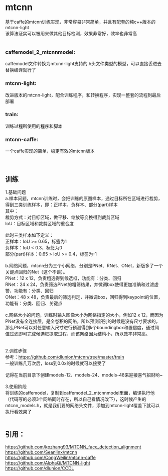 # mtcnn
基于caffe的mtcnn训练实现，非常容易非常简单，并且有配套的纯c++版本的mtcnn-light<br/>
该算法证实可以被用来做其他目标检测，效果非常好，效率也非常高<br/>
<br/>
### caffemodel_2_mtcnnmodel: 
caffemodel文件转换为mtcnn-light支持的.h头文件类型的模型，可以直接丢进去替换编译就行了<br/>
### mtcnn-light: 
改进版本的mtcnn-light，配合训练程序，和转换程序，实现一整套的流程到最后部署<br/>
### train: 
训练过程所使用的程序和脚本<br/>
### mtcnn-caffe:
一个caffe实现的简单，稳定有效的mtcnn版本<br/>
<br/>
<br/>

## 训练
1.基础问题<br/>
a.样本问题，mtcnn训练时，会把训练的原图样本，通过目标所在区域进行裁剪，得到三类训练样本，即：正样本、负样本、部分(part)样本<br/>
  其中：<br/>
  裁剪方式：对目标区域，做平移、缩放等变换得到裁剪区域<br/>
  IoU：目标区域和裁剪区域的重合度<br/>
  <br/>
  此时三类样本如下定义：<br/>
  正样本：IoU >= 0.65，标签为1<br/>
  负样本：IoU < 0.3，标签为0<br/>
  部分(part)样本：0.65 > IoU >= 0.4，标签为-1<br/>
<br/>
b.网络问题，mtcnn分为三个小网络，分别是PNet、RNet、ONet，新版多了一个关键点回归的Net（这个不谈）。<br/>
  PNet：12 x 12，负责粗选得到候选框，功能有：分类、回归<br/>
  RNet：24 x 24，负责筛选PNet的粗筛结果，并微调box使得更加准确和过滤虚警，功能有：分类、回归<br/>
  ONet：48 x 48，负责最后的筛选判定，并微调box，回归得到keypoint的位置，功能有：分类、回归、关键点<br/>
<br/>
c.网络大小的问题，训练时输入图像大小为网络指定的大小，例如12 x 12，而因为PNet没有全连接层，是全卷积的网络，所以预测识别的时候是没有尺寸要求的，那么PNet可以对任意输入尺寸进行预测得到k个boundingbox和置信度，通过阈值过滤即可完成候选框提取过程，而该网络因为结构小，所以效率非常高。<br/>
<br/><br/>
2.训练步骤<br/>
参考：https://github.com/dlunion/mtcnn/tree/master/train <br/>
一般训练几万次后，loss到0.0x的时候就可以接受了<br/>
<br/>
记得在当前目录下创建models-12、models-24、models-48来迎接喜气招财哟~<br/>
<br/>
3.使用阶段<br/>
将训练的caffemodel，复制到caffemodel_2_mtcnnmodel里面，编译执行他（代码写的必须3个网络同时存在，所以自己看情况改下），这时候产生的mtcnn_models.h，就是我们要的网络头文件，添加到mtcnn-light覆盖下就可以执行看效果了<br/>
<br/>

## 引用：
https://github.com/kpzhang93/MTCNN_face_detection_alignment<br/>
https://github.com/Seanlinx/mtcnn<br/>
https://github.com/CongWeilin/mtcnn-caffe<br/>
https://github.com/AlphaQi/MTCNN-light<br/>
https://github.com/dlunion/CCDL<br/>
